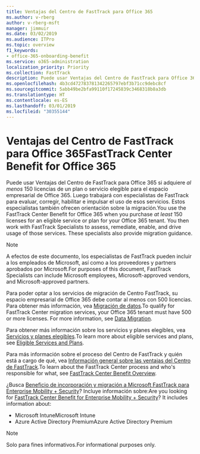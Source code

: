 ```yaml
---
title: Ventajas del Centro de FastTrack para Office 365
ms.author: v-rberg
author: v-rberg-msft
manager: jimmuir
ms.date: 03/02/2019
ms.audience: ITPro
ms.topic: overview
f1_keywords:
- office-365-onboarding-benefit
ms.service: o365-administration
localization_priority: Priority
ms.collection: FastTrack
description: Puede usar Ventajas del Centro de FastTrack para Office 365 si adquiere al menos 150 licencias de un plan o servicio elegible para el espacio empresarial de Office 365. Luego trabajará con especialistas de FastTrack para evaluar, corregir, habilitar e impulsar el uso de esos servicios. Estos especialistas también ofrecen orientación sobre la migración.
ms.openlocfilehash: 4b3cd472783781342265797ebf3b71cc9debc8cf
ms.sourcegitcommit: 5abb49be2bfa99110f17245839c3468318b8a3db
ms.translationtype: HT
ms.contentlocale: es-ES
ms.lasthandoff: 03/01/2019
ms.locfileid: "30355144"
---
```

# <a name="fasttrack-center-benefit-for-office-365"></a><span data-ttu-id="98238-105">Ventajas del Centro de FastTrack para Office 365</span><span class="sxs-lookup"><span data-stu-id="98238-105">FastTrack Center Benefit for Office 365</span></span>

<span data-ttu-id="98238-p102">Puede usar Ventajas del Centro de FastTrack para Office 365 si adquiere *al menos* 150 licencias de un plan o servicio elegible para el espacio empresarial de Office 365. Luego trabajará con especialistas de FastTrack para evaluar, corregir, habilitar e impulsar el uso de esos servicios. Estos especialistas también ofrecen orientación sobre la migración.</span><span class="sxs-lookup"><span data-stu-id="98238-p102">You use the FastTrack Center Benefit for Office 365 when you purchase  *at least*  150 licenses for an eligible service or plan for your Office 365 tenant. You then work with FastTrack Specialists to assess, remediate, enable, and drive usage of those services. These specialists also provide migration guidance.</span></span> 
  
> [!NOTE]
> <span data-ttu-id="98238-109">A efectos de este documento, los especialistas de FastTrack pueden incluir a los empleados de Microsoft, así como a los proveedores y partners aprobados por Microsoft.</span><span class="sxs-lookup"><span data-stu-id="98238-109">For purposes of this document, FastTrack Specialists can include Microsoft employees, Microsoft-approved vendors, and Microsoft-approved partners.</span></span> 
  
<span data-ttu-id="98238-p103">Para poder optar a los servicios de migración de Centro FastTrack, su espacio empresarial de Office 365 debe contar al menos con 500 licencias. Para obtener más información, vea [Migración de datos](O365-data-migration.md).</span><span class="sxs-lookup"><span data-stu-id="98238-p103">To qualify for FastTrack Center migration services, your Office 365 tenant must have 500 or more licenses. For more information, see [Data Migration](O365-data-migration.md).</span></span>
  
<span data-ttu-id="98238-112">Para obtener más información sobre los servicios y planes elegibles, vea [Servicios y planes elegibles](M365-eligible-services-and-plans.md).</span><span class="sxs-lookup"><span data-stu-id="98238-112">To learn more about eligible services and plans, see [Eligible Services and Plans](M365-eligible-services-and-plans.md).</span></span>
  
<span data-ttu-id="98238-113">Para más información sobre el proceso del Centro de FastTrack y quién está a cargo de qué, vea [Información general sobre las ventajas del Centro de FastTrack](O365-fasttrack-benefit-overview.md).</span><span class="sxs-lookup"><span data-stu-id="98238-113">To learn about the FastTrack Center process and who's responsible for what, see [FastTrack Center Benefit Overview](O365-fasttrack-benefit-overview.md).</span></span>
  
<span data-ttu-id="98238-p104">¿Busca [Beneficio de incorporación y migración a Microsoft FastTrack para Enterprise Mobility + Security](EMS-fasttrack-benefit-for-EMS.md)? Incluye información sobre:</span><span class="sxs-lookup"><span data-stu-id="98238-p104">Are you looking for [FastTrack Center Benefit for Enterprise Mobility + Security](EMS-fasttrack-benefit-for-EMS.md)? It includes information about:</span></span>
  
- <span data-ttu-id="98238-116">Microsoft Intune</span><span class="sxs-lookup"><span data-stu-id="98238-116">Microsoft Intune</span></span>    
- <span data-ttu-id="98238-117">Azure Active Directory Premium</span><span class="sxs-lookup"><span data-stu-id="98238-117">Azure Active Directory Premium</span></span> 
    
> [!NOTE]
> <span data-ttu-id="98238-118">Solo para fines informativos.</span><span class="sxs-lookup"><span data-stu-id="98238-118">For informational purposes only.</span></span> 
  
  

 